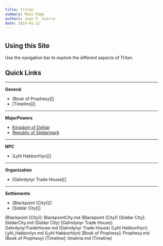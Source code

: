 ```yaml
---
title: Tritan
summary: Main Page
authors: Juan P. Sierra
date: 2019-01-11
---
```


# 


## Using this Site

Use the navigation bar to explore the different aspects of Tritan.

## Quick Links

*********
**General**

- [Book of Prophesy][]
- [Timeline][]

*********
**MajorPowers**

- [Kingdom of Dohlar][]
- [Republic of Siddarmark][]

*********
**NPC**

- [Lyhl Habborhlyn][]

*********
**Organization**

- [Gahrdynyr Trade House][]

*********
**Settlements**

- [Blackpoint (City)][]
- [Siddar City][]



[Kingdom of Dohlar]: Blackpoint.md (Kingdom of Dohlar)
[Republic of Siddarmark]: Republic.md (Republic of Siddarmark)
[Blackpoint (City)]: BlackpointCity.md (Blackpoint (City))
[Siddar City]: SiddarCity.md (Siddar City)
[Gahrdynyr Trade House]: GahrdynyrTradeHouse.md (Gahrdynyr Trade House)
[Lyhl Habborhlyn]: Lyhl_Habborlyn.md (Lyhl Habborhlyn)
[Book of Prophesy]: Prophesy.md (Book of Prophesy)
[Timeline]: timeline.md (Timeline)